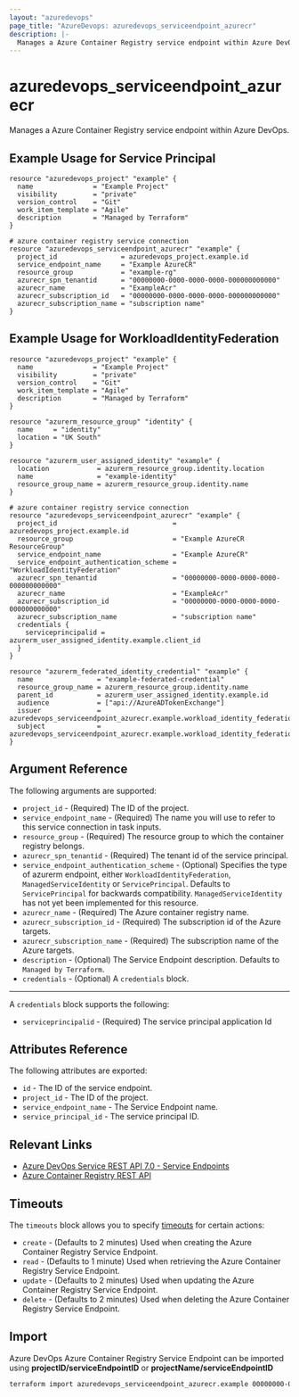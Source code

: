 ```yaml
---
layout: "azuredevops"
page_title: "AzureDevops: azuredevops_serviceendpoint_azurecr"
description: |-
  Manages a Azure Container Registry service endpoint within Azure DevOps organization.
---
```


# azuredevops_serviceendpoint_azurecr

Manages a Azure Container Registry service endpoint within Azure DevOps.

## Example Usage for Service Principal

```hcl
resource "azuredevops_project" "example" {
  name               = "Example Project"
  visibility         = "private"
  version_control    = "Git"
  work_item_template = "Agile"
  description        = "Managed by Terraform"
}

# azure container registry service connection
resource "azuredevops_serviceendpoint_azurecr" "example" {
  project_id                = azuredevops_project.example.id
  service_endpoint_name     = "Example AzureCR"
  resource_group            = "example-rg"
  azurecr_spn_tenantid      = "00000000-0000-0000-0000-000000000000"
  azurecr_name              = "ExampleAcr"
  azurecr_subscription_id   = "00000000-0000-0000-0000-000000000000"
  azurecr_subscription_name = "subscription name"
}
```

## Example Usage for WorkloadIdentityFederation

```hcl
resource "azuredevops_project" "example" {
  name               = "Example Project"
  visibility         = "private"
  version_control    = "Git"
  work_item_template = "Agile"
  description        = "Managed by Terraform"
}

resource "azurerm_resource_group" "identity" {
  name     = "identity"
  location = "UK South"
}

resource "azurerm_user_assigned_identity" "example" {
  location            = azurerm_resource_group.identity.location
  name                = "example-identity"
  resource_group_name = azurerm_resource_group.identity.name
}

# azure container registry service connection
resource "azuredevops_serviceendpoint_azurecr" "example" {
  project_id                             = azuredevops_project.example.id
  resource_group                         = "Example AzureCR ResourceGroup"
  service_endpoint_name                  = "Example AzureCR"
  service_endpoint_authentication_scheme = "WorkloadIdentityFederation"
  azurecr_spn_tenantid                   = "00000000-0000-0000-0000-000000000000"
  azurecr_name                           = "ExampleAcr"
  azurecr_subscription_id                = "00000000-0000-0000-0000-000000000000"
  azurecr_subscription_name              = "subscription name"
  credentials {
    serviceprincipalid = azurerm_user_assigned_identity.example.client_id
  }
}

resource "azurerm_federated_identity_credential" "example" {
  name                = "example-federated-credential"
  resource_group_name = azurerm_resource_group.identity.name
  parent_id           = azurerm_user_assigned_identity.example.id
  audience            = ["api://AzureADTokenExchange"]
  issuer              = azuredevops_serviceendpoint_azurecr.example.workload_identity_federation_issuer
  subject             = azuredevops_serviceendpoint_azurecr.example.workload_identity_federation_subject
}
```

## Argument Reference

The following arguments are supported:

- `project_id` - (Required) The ID of the project.
- `service_endpoint_name` - (Required) The name you will use to refer to this service connection in task inputs.
- `resource_group` - (Required) The resource group to which the container registry belongs.
- `azurecr_spn_tenantid` - (Required) The tenant id of the service principal.
- `service_endpoint_authentication_scheme` - (Optional) Specifies the type of azurerm endpoint, either `WorkloadIdentityFederation`, `ManagedServiceIdentity` or `ServicePrincipal`. Defaults to `ServicePrincipal` for backwards compatibility. `ManagedServiceIdentity` has not yet been implemented for this resource.
- `azurecr_name` - (Required) The Azure container registry name.
- `azurecr_subscription_id` - (Required) The subscription id of the Azure targets.
- `azurecr_subscription_name` - (Required) The subscription name of the Azure targets.
- `description` - (Optional) The Service Endpoint description. Defaults to `Managed by Terraform`.
- `credentials` - (Optional) A `credentials` block.

---

A `credentials` block supports the following:

- `serviceprincipalid` - (Required) The service principal application Id

## Attributes Reference

The following attributes are exported:

- `id` - The ID of the service endpoint.
- `project_id` - The ID of the project.
- `service_endpoint_name` - The Service Endpoint name.
- `service_principal_id` - The service principal ID.

## Relevant Links

- [Azure DevOps Service REST API 7.0 - Service Endpoints](https://docs.microsoft.com/en-us/rest/api/azure/devops/serviceendpoint/endpoints?view=azure-devops-rest-7.0)
- [Azure Container Registry REST API](https://docs.microsoft.com/en-us/rest/api/containerregistry/)

## Timeouts

The `timeouts` block allows you to specify [timeouts](https://developer.hashicorp.com/terraform/language/resources/syntax#operation-timeouts) for certain actions:

* `create` - (Defaults to 2 minutes) Used when creating the Azure Container Registry Service Endpoint.
* `read` - (Defaults to 1 minute) Used when retrieving the Azure Container Registry Service Endpoint.
* `update` - (Defaults to 2 minutes) Used when updating the Azure Container Registry Service Endpoint.
* `delete` - (Defaults to 2 minutes) Used when deleting the Azure Container Registry Service Endpoint.

## Import

Azure DevOps Azure Container Registry Service Endpoint can be imported using **projectID/serviceEndpointID** or **projectName/serviceEndpointID**

```sh
terraform import azuredevops_serviceendpoint_azurecr.example 00000000-0000-0000-0000-000000000000/00000000-0000-0000-0000-000000000000
```
